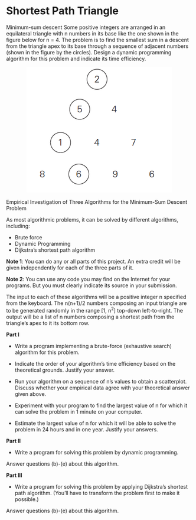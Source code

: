 # Shortest Path Triangle

Minimum-sum descent Some positive integers are arranged in an equilateral triangle with n numbers in its base like the one shown in the figure below for n = 4. The problem is to find the smallest sum in a descent from the triangle apex to its base through a sequence of adjacent numbers (shown in the figure by the circles). Design a dynamic programming algorithm for this problem and indicate its time efficiency.

<p align="center">
  <img src="https://github.com/ThapaRahul/shortest-path-triangle/blob/master/tree.png">
</p>

Empirical Investigation of Three Algorithms for the Minimum-Sum Descent Problem

As most algorithmic problems, it can be solved by different algorithms, including:
- Brute force
- Dynamic Programming
- Dijkstra’s shortest path algorithm 

**Note 1**: You can do any or all parts of this project.  An extra credit will be given independently for each of the three parts of it.

**Note 2**: You can use any code you may find on the Internet for your programs.  But you must clearly indicate its source in your submission. 

The input to each of these algorithms will be a positive integer n specified from the keyboard.  The n(n+1)/2 numbers composing an input triangle are to be generated randomly in the range [1, n<sup>2</sup>] top-down left-to-right. The output will be a list of n numbers composing a shortest path from the triangle’s apex to it its bottom row. 

**Part I** 

-	Write a program implementing a brute-force (exhaustive search) algorithm for this problem.

-	Indicate the order of your algorithm’s time efficiency based on the theoretical grounds.  Justify your answer.

-	Run your algorithm on a sequence of n’s values to obtain a scatterplot. Discuss whether your empirical data agree with your theoretical answer given above.

-	Experiment with your program to find the largest value of n for which it can solve the problem in 1 minute on your computer.

-	Estimate the largest value of n for which it will be able to solve the problem in 24 hours and in one year.  Justify your answers. 


**Part II** 

-	Write a program for solving this problem by dynamic programming.

Answer questions (b)-(e) about this algorithm. 


**Part III**

-	Write a program for solving this problem by applying Dijkstra’s shortest path algorithm. (You’ll have to transform the problem first to make it possible.)

Answer questions (b)-(e) about this algorithm. 
